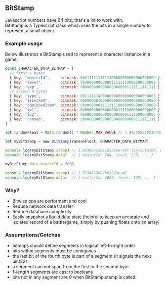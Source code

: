 ## BitStamp

Javascript numbers have 64 bits, that's a lot to work with.<br>
BitStamp is a Typescript class which uses the bits in a single number to represent a small object.

### Example usage

Below illustrates a BitStamp used to represent a character instance in a game.

```javascript
const CHARACTER_DATA_BITMAP = [
  // first 4 bytes
  { key: "masterId",     bitmask: 0b11111111111100000000000000000000 }, // max 4095
  { key: "level",        bitmask: 0b00000000000011111110000000000000 }, // 127
  { key: "exp",          bitmask: 0b00000000000000000001111111111111 }, // 8191
  // second 4 bytes
  { key: "type",         bitmask: 0b11111100000000000000000000000000 }, // 63
  { key: "isLocked",     bitmask: 0b00000010000000000000000000000000 }, // boolean
  { key: "equippedItem", bitmask: 0b00000001111111100000000000000000 }, // 255
  { key: "iv1",          bitmask: 0b00000000000000011110000000000000 }, // 15
  { key: "iv2",          bitmask: 0b00000000000000000001111000000000 },  // 15
  { key: "unused",       bitmask: 0b00000000000000000000000111111111 }  
]

let randomFloat = Math.random() * Number.MAX_VALUE // 1.0436053102163352e+307

let myBitStamp = new BitStamp(randomFloat, CHARACTER_DATA_BITMAP)

console.log(myBitStamp.stamp) // 1.0436053102163352e+307 (calculated, not saved)
console.log(myBitStamp.data)  // { masterId: 744, level: 120, ... }

myBitStamp.data.masterId = 2000

console.log(myBitStamp.stamp) // 2.5234613087001223e+47
console.log(myBitStamp.data)  // { masterId: 2000, level: 120, ... }
```

### Why?

* Bitwise ops are performant and cool
* Reduce network data transfer
* Reduce database complexity
* Easily snapshot a liquid data state (helpful to keep an accurate and isolated record of a battle/game, simply by pushing floats onto an array)

### Assumptions/Gotchas

* bitmaps should define segments in logical left-to-right order
* bits within segments must be contiguous
* the last bit of the fourth byte is part of a segment (it signals the next uint32)
* a segment can not span from the first to the second byte
* 1-length segments are cast to booleans
* bits not in any segment are 0 when BitStamp.stamp is called
